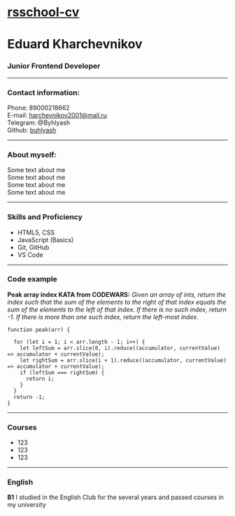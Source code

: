 # [rsschool-cv](https://buhlyash.github.io/rsschool-cv/)
# Eduard Kharchevnikov
### Junior Frontend Developer
---
### Contact information:

Phone: 89000218662 <br>
E-mail: harchevnikov2001@mail.ru <br>
Telegram: @Byhlyash <br>
Github: [buhlyash](https://github.com/Buhlyash) <br>

---
### About myself:

Some text about me <br>
Some text about me <br>
Some text about me <br>
Some text about me <br>

---
### Skills and Proficiency
* HTML5, CSS
* JavaScript (Basics)
* Git, GitHub
* VS Code
---
### Code example
**Peak array index KATA from CODEWARS:**  *Given an array of ints, return the index such that the sum of the elements to the right of that index equals the sum of the elements to the left of that index. If there is no such index, return -1. If there is more than one such index, return the left-most index.*
```
function peak(arr) {

  for (let i = 1; i < arr.length - 1; i++) {
    let leftSum = arr.slice(0, i).reduce((accumulator, currentValue) => accumulator + currentValue);
    let rightSum = arr.slice(i + 1).reduce((accumulator, currentValue) => accumulator + currentValue);
    if (leftSum === rightSum) {
      return i;
    }
  }
  return -1;
}
```
---
### Courses
* 123
* 123 
* 123
---
### English
**B1** I studied in the English Club for the several years and passed courses in my university
